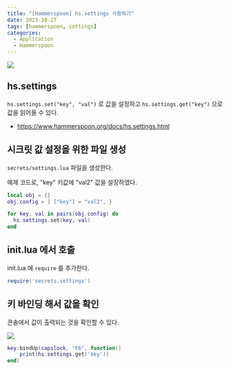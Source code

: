 ```yaml
---
title: "[Hammerspoon] hs.settings 사용하기"
date: 2023-10-27
tags: [hammerspoon, settings]
categories:
  - Application
  - Hammerspoon
---
```


![](https://www.hammerspoon.org/images/hammerspoon.png)


## hs.settings

`hs.settings.set("key", "val")` 로 값을 설정하고
`hs.settings.get("key")` 으로 값을 읽어올 수 있다.

- https://www.hammerspoon.org/docs/hs.settings.html


## 시크릿 값 설정을 위한 파일 생성

`secrets/settings.lua` 파일을 생성한다. 

예제 코드로, "key" 키값에 "val2" 값을 설장하였다.


```lua
local obj = {}
obj.config = { ["key"] = "val2", }

for key, val in pairs(obj.config) do
  hs.settings.set(key, val)
end
```

## init.lua 에서 호출

init.lua 에 `require` 를 추가한다. 

```lua
require('secrets.settings')
```


## 키 바인딩 해서 값을 확인

콘솔에서 값이 출력되는 것을 확인할 수 있다. 


![](https://i.imgur.com/Au28IaF.png)


```lua
key:bindUp(capslock, "F6", function()
    print(hs.settings.get('key'))
end)
```
